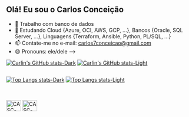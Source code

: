## Olá! Eu sou o Carlos Conceição

- 🔭 Trabalho com banco de dados
- 🌱 Estudando Cloud {Azure, OCI, AWS, GCP, ...}, Bancos {Oracle, SQL Server, ...}, Linguagens {Terraform, Ansible, Python, PL/SQL, ...}
- 📫 Contate-me no e-mail: carlos7conceicao@gmail.com
- 😄 Pronouns: ele/dele
-->

[![Carlin's GitHub stats-Dark](https://github-readme-stats.vercel.app/api?username=cascsacramento&show_icons=true&theme=dark#gh-dark-mode-only&include_all_commits=true&count_private=true)](https://github.com/cascsacramento/github-readme-stats#gh-dark-mode-only)
[![Carlin's GitHub stats-Light](https://github-readme-stats.vercel.app/api?username=cascsacramento&show_icons=true&theme=default#gh-light-mode-only&include_all_commits=true&count_private=true)](https://github.com/cascsacramento/github-readme-stats#gh-light-mode-only)

##

[![Top Langs stats-Dark](https://github-readme-stats.vercel.app/api/top-langs/?username=cascsacramento&layout=pie&theme=dark#gh-dark-mode-only)](https://github.com/cascsacramento/github-readme-stats#gh-dark-mode-only)
[![Top Langs stats-Light](https://github-readme-stats.vercel.app/api/top-langs/?username=cascsacramento&layout=pie&theme=default#gh-light-mode-only)](https://github.com/cascsacramento/github-readme-stats#gh-light-mode-only)

##

<!-- 
Ninguem ve esse comentario... Se trata de uma outra forma de apresentar o stats
<div>
  <img width="48%" src="https://github-readme-stats.vercel.app/api?username=cascsacramento&show_icons=true&theme=dark&include_all_commits=true&count_private=true"/>
  <img width="50%" src="https://github-readme-stats.vercel.app/api/top-langs/?username=cascsacramento&layout=compact&langs_count=16&theme=dark"/>
</div>
-->

##

<div style="display: inline_block"><br>
  <img align="center" alt="CASC-SQLServer" height="30" width="40" src="https://cdn.jsdelivr.net/gh/devicons/devicon@latest/icons/microsoftsqlserver/microsoftsqlserver-plain-wordmark.svg" />
  <img align="center" alt="CASC-SQLDeveloper" height="30" width="40" src="https://cdn.jsdelivr.net/gh/devicons/devicon@latest/icons/sqldeveloper/sqldeveloper-original.svg" />
</div>

##
